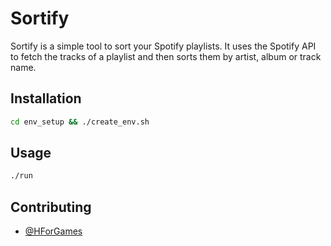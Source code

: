 # Sortify

Sortify is a simple tool to sort your Spotify playlists. It uses the Spotify API to fetch the tracks of a playlist and then sorts them by artist, album or track name.

## Installation

```bash
cd env_setup && ./create_env.sh
```

## Usage

```bash
./run
```

## Contributing

- [@HForGames](https://github.com/HForGames)